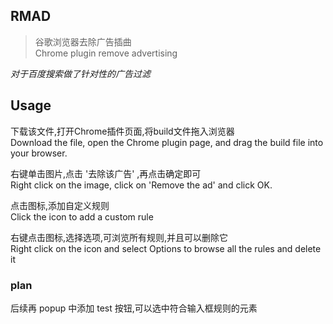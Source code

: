 ## RMAD

> 谷歌浏览器去除广告插曲  
> Chrome plugin remove advertising



*对于百度搜索做了针对性的广告过滤*


## Usage 

下载该文件,打开Chrome插件页面,将build文件拖入浏览器  
Download the file, open the Chrome plugin page, and drag the build file into your browser.

右键单击图片,点击 '去除该广告' ,再点击确定即可  
Right click on the image, click on 'Remove the ad' and click OK.

点击图标,添加自定义规则  
Click the icon to add a custom rule

右键点击图标,选择选项,可浏览所有规则,并且可以删除它  
Right click on the icon and select Options to browse all the rules and delete it

### plan
后续再 popup 中添加 test 按钮,可以选中符合输入框规则的元素